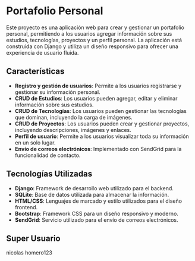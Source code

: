 # Portafolio Personal

Este proyecto es una aplicación web para crear y gestionar un portafolio personal, permitiendo a los usuarios agregar información sobre sus estudios, tecnologías, proyectos y un perfil personal. La aplicación está construida con Django y utiliza un diseño responsivo para ofrecer una experiencia de usuario fluida.

## Características

- **Registro y gestión de usuarios**: Permite a los usuarios registrarse y gestionar su información personal.
- **CRUD de Estudios**: Los usuarios pueden agregar, editar y eliminar información sobre sus estudios.
- **CRUD de Tecnologías**: Los usuarios pueden gestionar las tecnologías que dominan, incluyendo la carga de imágenes.
- **CRUD de Proyectos**: Los usuarios pueden crear y gestionar proyectos, incluyendo descripciones, imágenes y enlaces.
- **Perfil de usuario**: Permite a los usuarios visualizar toda su información en un solo lugar.
- **Envío de correos electrónicos**: Implementado con SendGrid para la funcionalidad de contacto.

## Tecnologías Utilizadas

- **Django**: Framework de desarrollo web utilizado para el backend.
- **SQLite**: Base de datos utilizada para almacenar la información.
- **HTML/CSS**: Lenguajes de marcado y estilo utilizados para el diseño frontend.
- **Bootstrap**: Framework CSS para un diseño responsivo y moderno.
- **SendGrid**: Servicio utilizado para el envío de correos electrónicos.


## Super Usuario
nicolas
homero123
